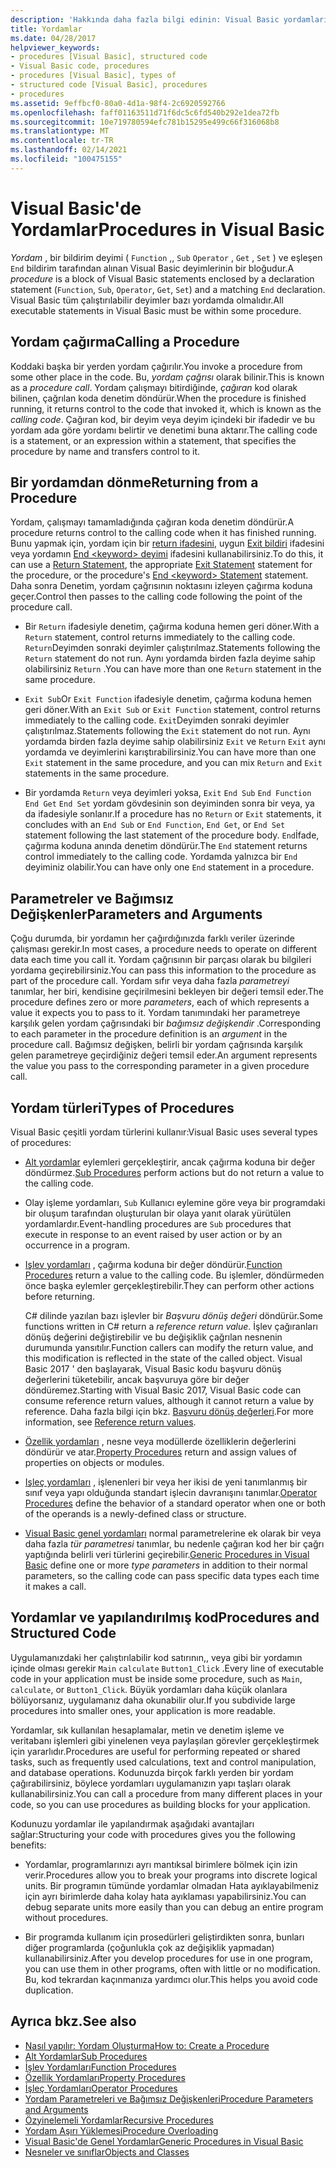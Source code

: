 ```yaml
---
description: 'Hakkında daha fazla bilgi edinin: Visual Basic yordamları'
title: Yordamlar
ms.date: 04/28/2017
helpviewer_keywords:
- procedures [Visual Basic], structured code
- Visual Basic code, procedures
- procedures [Visual Basic], types of
- structured code [Visual Basic], procedures
- procedures
ms.assetid: 9effbcf0-80a0-4d1a-98f4-2c6920592766
ms.openlocfilehash: faff01163511d71f6dc5c6fd540b292e1dea72fb
ms.sourcegitcommit: 10e719780594efc781b15295e499c66f316068b8
ms.translationtype: MT
ms.contentlocale: tr-TR
ms.lasthandoff: 02/14/2021
ms.locfileid: "100475155"
---
```

# <a name="procedures-in-visual-basic"></a><span data-ttu-id="70d9e-103">Visual Basic'de Yordamlar</span><span class="sxs-lookup"><span data-stu-id="70d9e-103">Procedures in Visual Basic</span></span>

<span data-ttu-id="70d9e-104">*Yordam* , bir bildirim deyimi ( `Function` ,, `Sub` `Operator` , `Get` , `Set` ) ve eşleşen `End` bildirim tarafından alınan Visual Basic deyimlerinin bir bloğudur.</span><span class="sxs-lookup"><span data-stu-id="70d9e-104">A *procedure* is a block of Visual Basic statements enclosed by a declaration statement (`Function`, `Sub`, `Operator`, `Get`, `Set`) and a matching `End` declaration.</span></span> <span data-ttu-id="70d9e-105">Visual Basic tüm çalıştırılabilir deyimler bazı yordamda olmalıdır.</span><span class="sxs-lookup"><span data-stu-id="70d9e-105">All executable statements in Visual Basic must be within some procedure.</span></span>  
  
## <a name="calling-a-procedure"></a><span data-ttu-id="70d9e-106">Yordam çağırma</span><span class="sxs-lookup"><span data-stu-id="70d9e-106">Calling a Procedure</span></span>  

 <span data-ttu-id="70d9e-107">Koddaki başka bir yerden yordam çağırılır.</span><span class="sxs-lookup"><span data-stu-id="70d9e-107">You invoke a procedure from some other place in the code.</span></span> <span data-ttu-id="70d9e-108">Bu, *yordam çağrısı* olarak bilinir.</span><span class="sxs-lookup"><span data-stu-id="70d9e-108">This is known as a *procedure call*.</span></span> <span data-ttu-id="70d9e-109">Yordam çalışmayı bitirdiğinde, *çağıran* kod olarak bilinen, çağrılan koda denetim döndürür.</span><span class="sxs-lookup"><span data-stu-id="70d9e-109">When the procedure is finished running, it returns control to the code that invoked it, which is known as the *calling code*.</span></span> <span data-ttu-id="70d9e-110">Çağıran kod, bir deyim veya deyim içindeki bir ifadedir ve bu yordam ada göre yordamı belirtir ve denetimi buna aktarır.</span><span class="sxs-lookup"><span data-stu-id="70d9e-110">The calling code is a statement, or an expression within a statement, that specifies the procedure by name and transfers control to it.</span></span>  
  
## <a name="returning-from-a-procedure"></a><span data-ttu-id="70d9e-111">Bir yordamdan dönme</span><span class="sxs-lookup"><span data-stu-id="70d9e-111">Returning from a Procedure</span></span>  

 <span data-ttu-id="70d9e-112">Yordam, çalışmayı tamamladığında çağıran koda denetim döndürür.</span><span class="sxs-lookup"><span data-stu-id="70d9e-112">A procedure returns control to the calling code when it has finished running.</span></span> <span data-ttu-id="70d9e-113">Bunu yapmak için, yordam için bir [return ifadesini](../../../language-reference/statements/return-statement.md), uygun [Exit bildiri](../../../language-reference/statements/exit-statement.md) ifadesini veya yordamın [End \<keyword> deyimi](../../../language-reference/statements/end-keyword-statement.md) ifadesini kullanabilirsiniz.</span><span class="sxs-lookup"><span data-stu-id="70d9e-113">To do this, it can use a [Return Statement](../../../language-reference/statements/return-statement.md), the appropriate [Exit Statement](../../../language-reference/statements/exit-statement.md) statement for the procedure, or the procedure's [End \<keyword> Statement](../../../language-reference/statements/end-keyword-statement.md) statement.</span></span> <span data-ttu-id="70d9e-114">Daha sonra Denetim, yordam çağrısının noktasını izleyen çağırma koduna geçer.</span><span class="sxs-lookup"><span data-stu-id="70d9e-114">Control then passes to the calling code following the point of the procedure call.</span></span>  
  
- <span data-ttu-id="70d9e-115">Bir `Return` ifadesiyle denetim, çağırma koduna hemen geri döner.</span><span class="sxs-lookup"><span data-stu-id="70d9e-115">With a `Return` statement, control returns immediately to the calling code.</span></span> <span data-ttu-id="70d9e-116">`Return`Deyimden sonraki deyimler çalıştırılmaz.</span><span class="sxs-lookup"><span data-stu-id="70d9e-116">Statements following the `Return` statement do not run.</span></span> <span data-ttu-id="70d9e-117">Aynı yordamda birden fazla deyime sahip olabilirsiniz `Return` .</span><span class="sxs-lookup"><span data-stu-id="70d9e-117">You can have more than one `Return` statement in the same procedure.</span></span>  
  
- <span data-ttu-id="70d9e-118">`Exit Sub`Or `Exit Function` ifadesiyle denetim, çağırma koduna hemen geri döner.</span><span class="sxs-lookup"><span data-stu-id="70d9e-118">With an `Exit Sub` or `Exit Function` statement, control returns immediately to the calling code.</span></span> <span data-ttu-id="70d9e-119">`Exit`Deyimden sonraki deyimler çalıştırılmaz.</span><span class="sxs-lookup"><span data-stu-id="70d9e-119">Statements following the `Exit` statement do not run.</span></span> <span data-ttu-id="70d9e-120">Aynı yordamda birden fazla deyime sahip olabilirsiniz `Exit` ve `Return` `Exit` aynı yordamda ve deyimlerini karıştırabilirsiniz.</span><span class="sxs-lookup"><span data-stu-id="70d9e-120">You can have more than one `Exit` statement in the same procedure, and you can mix `Return` and `Exit` statements in the same procedure.</span></span>  
  
- <span data-ttu-id="70d9e-121">Bir yordamda `Return` veya deyimleri yoksa, `Exit` `End Sub` `End Function` `End Get` `End Set` yordam gövdesinin son deyiminden sonra bir veya, ya da ifadesiyle sonlanır.</span><span class="sxs-lookup"><span data-stu-id="70d9e-121">If a procedure has no `Return` or `Exit` statements, it concludes with an `End Sub` or `End Function`, `End Get`, or `End Set` statement following the last statement of the procedure body.</span></span> <span data-ttu-id="70d9e-122">`End`İfade, çağırma koduna anında denetim döndürür.</span><span class="sxs-lookup"><span data-stu-id="70d9e-122">The `End` statement returns control immediately to the calling code.</span></span> <span data-ttu-id="70d9e-123">Yordamda yalnızca bir `End` deyiminiz olabilir.</span><span class="sxs-lookup"><span data-stu-id="70d9e-123">You can have only one `End` statement in a procedure.</span></span>  
  
## <a name="parameters-and-arguments"></a><span data-ttu-id="70d9e-124">Parametreler ve Bağımsız Değişkenler</span><span class="sxs-lookup"><span data-stu-id="70d9e-124">Parameters and Arguments</span></span>  

 <span data-ttu-id="70d9e-125">Çoğu durumda, bir yordamın her çağırdığınızda farklı veriler üzerinde çalışması gerekir.</span><span class="sxs-lookup"><span data-stu-id="70d9e-125">In most cases, a procedure needs to operate on different data each time you call it.</span></span> <span data-ttu-id="70d9e-126">Yordam çağrısının bir parçası olarak bu bilgileri yordama geçirebilirsiniz.</span><span class="sxs-lookup"><span data-stu-id="70d9e-126">You can pass this information to the procedure as part of the procedure call.</span></span> <span data-ttu-id="70d9e-127">Yordam sıfır veya daha fazla *parametreyi* tanımlar, her biri, kendisine geçirilmesini bekleyen bir değeri temsil eder.</span><span class="sxs-lookup"><span data-stu-id="70d9e-127">The procedure defines zero or more *parameters*, each of which represents a value it expects you to pass to it.</span></span> <span data-ttu-id="70d9e-128">Yordam tanımındaki her parametreye karşılık gelen yordam çağrısındaki bir *bağımsız değişkendir* .</span><span class="sxs-lookup"><span data-stu-id="70d9e-128">Corresponding to each parameter in the procedure definition is an *argument* in the procedure call.</span></span> <span data-ttu-id="70d9e-129">Bağımsız değişken, belirli bir yordam çağrısında karşılık gelen parametreye geçirdiğiniz değeri temsil eder.</span><span class="sxs-lookup"><span data-stu-id="70d9e-129">An argument represents the value you pass to the corresponding parameter in a given procedure call.</span></span>  
  
## <a name="types-of-procedures"></a><span data-ttu-id="70d9e-130">Yordam türleri</span><span class="sxs-lookup"><span data-stu-id="70d9e-130">Types of Procedures</span></span>  

 <span data-ttu-id="70d9e-131">Visual Basic çeşitli yordam türlerini kullanır:</span><span class="sxs-lookup"><span data-stu-id="70d9e-131">Visual Basic uses several types of procedures:</span></span>  
  
- <span data-ttu-id="70d9e-132">[Alt yordamlar](./sub-procedures.md) eylemleri gerçekleştirir, ancak çağırma koduna bir değer döndürmez.</span><span class="sxs-lookup"><span data-stu-id="70d9e-132">[Sub Procedures](./sub-procedures.md) perform actions but do not return a value to the calling code.</span></span>  
  
- <span data-ttu-id="70d9e-133">Olay işleme yordamları, `Sub` Kullanıcı eylemine göre veya bir programdaki bir oluşum tarafından oluşturulan bir olaya yanıt olarak yürütülen yordamlardır.</span><span class="sxs-lookup"><span data-stu-id="70d9e-133">Event-handling procedures are `Sub` procedures that execute in response to an event raised by user action or by an occurrence in a program.</span></span>  
  
- <span data-ttu-id="70d9e-134">[Işlev yordamları](./function-procedures.md) , çağırma koduna bir değer döndürür.</span><span class="sxs-lookup"><span data-stu-id="70d9e-134">[Function Procedures](./function-procedures.md) return a value to the calling code.</span></span> <span data-ttu-id="70d9e-135">Bu işlemler, döndürmeden önce başka eylemler gerçekleştirebilir.</span><span class="sxs-lookup"><span data-stu-id="70d9e-135">They can perform other actions before returning.</span></span>

    <span data-ttu-id="70d9e-136">C# dilinde yazılan bazı işlevler bir *Başvuru dönüş değeri* döndürür.</span><span class="sxs-lookup"><span data-stu-id="70d9e-136">Some functions written in C# return a *reference return value*.</span></span> <span data-ttu-id="70d9e-137">İşlev çağıranları dönüş değerini değiştirebilir ve bu değişiklik çağrılan nesnenin durumunda yansıtılır.</span><span class="sxs-lookup"><span data-stu-id="70d9e-137">Function callers can modify the return value, and this modification is reflected in the state of the called object.</span></span> <span data-ttu-id="70d9e-138">Visual Basic 2017 ' den başlayarak, Visual Basic kodu başvuru dönüş değerlerini tüketebilir, ancak başvuruya göre bir değer döndüremez.</span><span class="sxs-lookup"><span data-stu-id="70d9e-138">Starting with Visual Basic 2017, Visual Basic code can consume reference return values, although it cannot return a value by reference.</span></span> <span data-ttu-id="70d9e-139">Daha fazla bilgi için bkz. [Başvuru dönüş değerleri](ref-return-values.md).</span><span class="sxs-lookup"><span data-stu-id="70d9e-139">For more information, see [Reference return values](ref-return-values.md).</span></span>
  
- <span data-ttu-id="70d9e-140">[Özellik yordamları](./property-procedures.md) , nesne veya modüllerde özelliklerin değerlerini döndürür ve atar.</span><span class="sxs-lookup"><span data-stu-id="70d9e-140">[Property Procedures](./property-procedures.md) return and assign values of properties on objects or modules.</span></span>  
  
- <span data-ttu-id="70d9e-141">[Işleç yordamları](./operator-procedures.md) , işlenenleri bir veya her ikisi de yeni tanımlanmış bir sınıf veya yapı olduğunda standart işlecin davranışını tanımlar.</span><span class="sxs-lookup"><span data-stu-id="70d9e-141">[Operator Procedures](./operator-procedures.md) define the behavior of a standard operator when one or both of the operands is a newly-defined class or structure.</span></span>  
  
- <span data-ttu-id="70d9e-142">[Visual Basic genel yordamları](../data-types/generic-procedures.md) normal parametrelerine ek olarak bir veya daha fazla *tür parametresi* tanımlar, bu nedenle çağıran kod her bir çağrı yaptığında belirli veri türlerini geçirebilir.</span><span class="sxs-lookup"><span data-stu-id="70d9e-142">[Generic Procedures in Visual Basic](../data-types/generic-procedures.md) define one or more *type parameters* in addition to their normal parameters, so the calling code can pass specific data types each time it makes a call.</span></span>  
  
## <a name="procedures-and-structured-code"></a><span data-ttu-id="70d9e-143">Yordamlar ve yapılandırılmış kod</span><span class="sxs-lookup"><span data-stu-id="70d9e-143">Procedures and Structured Code</span></span>  

 <span data-ttu-id="70d9e-144">Uygulamanızdaki her çalıştırılabilir kod satırının,, veya gibi bir yordamın içinde olması gerekir `Main` `calculate` `Button1_Click` .</span><span class="sxs-lookup"><span data-stu-id="70d9e-144">Every line of executable code in your application must be inside some procedure, such as `Main`, `calculate`, or `Button1_Click`.</span></span> <span data-ttu-id="70d9e-145">Büyük yordamları daha küçük olanlara bölüyorsanız, uygulamanız daha okunabilir olur.</span><span class="sxs-lookup"><span data-stu-id="70d9e-145">If you subdivide large procedures into smaller ones, your application is more readable.</span></span>  
  
 <span data-ttu-id="70d9e-146">Yordamlar, sık kullanılan hesaplamalar, metin ve denetim işleme ve veritabanı işlemleri gibi yinelenen veya paylaşılan görevler gerçekleştirmek için yararlıdır.</span><span class="sxs-lookup"><span data-stu-id="70d9e-146">Procedures are useful for performing repeated or shared tasks, such as frequently used calculations, text and control manipulation, and database operations.</span></span> <span data-ttu-id="70d9e-147">Kodunuzda birçok farklı yerden bir yordam çağırabilirsiniz, böylece yordamları uygulamanızın yapı taşları olarak kullanabilirsiniz.</span><span class="sxs-lookup"><span data-stu-id="70d9e-147">You can call a procedure from many different places in your code, so you can use procedures as building blocks for your application.</span></span>  
  
 <span data-ttu-id="70d9e-148">Kodunuzu yordamlar ile yapılandırmak aşağıdaki avantajları sağlar:</span><span class="sxs-lookup"><span data-stu-id="70d9e-148">Structuring your code with procedures gives you the following benefits:</span></span>  
  
- <span data-ttu-id="70d9e-149">Yordamlar, programlarınızı ayrı mantıksal birimlere bölmek için izin verir.</span><span class="sxs-lookup"><span data-stu-id="70d9e-149">Procedures allow you to break your programs into discrete logical units.</span></span> <span data-ttu-id="70d9e-150">Bir programın tümünde yordamlar olmadan Hata ayıklayabilmeniz için ayrı birimlerde daha kolay hata ayıklaması yapabilirsiniz.</span><span class="sxs-lookup"><span data-stu-id="70d9e-150">You can debug separate units more easily than you can debug an entire program without procedures.</span></span>  
  
- <span data-ttu-id="70d9e-151">Bir programda kullanım için prosedürleri geliştirdikten sonra, bunları diğer programlarda (çoğunlukla çok az değişiklik yapmadan) kullanabilirsiniz.</span><span class="sxs-lookup"><span data-stu-id="70d9e-151">After you develop procedures for use in one program, you can use them in other programs, often with little or no modification.</span></span> <span data-ttu-id="70d9e-152">Bu, kod tekrardan kaçınmanıza yardımcı olur.</span><span class="sxs-lookup"><span data-stu-id="70d9e-152">This helps you avoid code duplication.</span></span>  
  
## <a name="see-also"></a><span data-ttu-id="70d9e-153">Ayrıca bkz.</span><span class="sxs-lookup"><span data-stu-id="70d9e-153">See also</span></span>

- [<span data-ttu-id="70d9e-154">Nasıl yapılır: Yordam Oluşturma</span><span class="sxs-lookup"><span data-stu-id="70d9e-154">How to: Create a Procedure</span></span>](./how-to-create-a-procedure.md)
- [<span data-ttu-id="70d9e-155">Alt Yordamlar</span><span class="sxs-lookup"><span data-stu-id="70d9e-155">Sub Procedures</span></span>](./sub-procedures.md)
- [<span data-ttu-id="70d9e-156">İşlev Yordamları</span><span class="sxs-lookup"><span data-stu-id="70d9e-156">Function Procedures</span></span>](./function-procedures.md)
- [<span data-ttu-id="70d9e-157">Özellik Yordamları</span><span class="sxs-lookup"><span data-stu-id="70d9e-157">Property Procedures</span></span>](./property-procedures.md)
- [<span data-ttu-id="70d9e-158">İşleç Yordamları</span><span class="sxs-lookup"><span data-stu-id="70d9e-158">Operator Procedures</span></span>](./operator-procedures.md)
- [<span data-ttu-id="70d9e-159">Yordam Parametreleri ve Bağımsız Değişkenleri</span><span class="sxs-lookup"><span data-stu-id="70d9e-159">Procedure Parameters and Arguments</span></span>](./procedure-parameters-and-arguments.md)
- [<span data-ttu-id="70d9e-160">Özyinelemeli Yordamlar</span><span class="sxs-lookup"><span data-stu-id="70d9e-160">Recursive Procedures</span></span>](./recursive-procedures.md)
- [<span data-ttu-id="70d9e-161">Yordam Aşırı Yüklemesi</span><span class="sxs-lookup"><span data-stu-id="70d9e-161">Procedure Overloading</span></span>](./procedure-overloading.md)
- [<span data-ttu-id="70d9e-162">Visual Basic'de Genel Yordamlar</span><span class="sxs-lookup"><span data-stu-id="70d9e-162">Generic Procedures in Visual Basic</span></span>](../data-types/generic-procedures.md)
- [<span data-ttu-id="70d9e-163">Nesneler ve sınıflar</span><span class="sxs-lookup"><span data-stu-id="70d9e-163">Objects and Classes</span></span>](../objects-and-classes/index.md)
